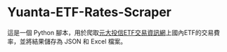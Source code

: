 # Yuanta-ETF-Rates-Scraper
這是一個 Python 腳本，用於爬取[元大投信ETF交易資訊網](https://www.yuantaetfs.com/TradeInfo/rate)上國內ETF的交易費率，並將結果儲存為 JSON 和 Excel 檔案。

